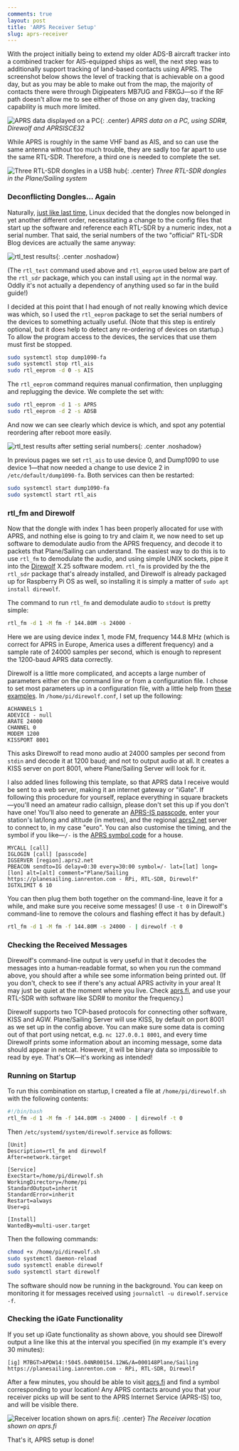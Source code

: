 ```yaml
---
comments: true
layout: post
title: 'ARPS Receiver Setup'
slug: aprs-receiver
---
```


With the project initially being to extend my older ADS-B aircraft tracker into a combined tracker for AIS-equipped ships as well, the next step was to additionally support tracking of land-based contacts using APRS. The screenshot below shows the level of tracking that is achievable on a good day, but as you may be able to make out from the map, the majority of contacts there were through Digipeaters MB7UG and F8KGJ&mdash;so if the RF path doesn't allow me to see either of those on any given day, tracking capability is much more limited.

![APRS data displayed on a PC](/hardware/planesailing/aprs.png){: .center}
*APRS data on a PC, using SDR#, Direwolf and APRSISCE32*

While APRS is roughly in the same VHF band as AIS, and so can use the same antenna without too much trouble, they are sadly too far apart to use the same RTL-SDR. Therefore, a third one is needed to complete the set.

![Three RTL-SDR dongles in a USB hub](/hardware/planesailing/threedongles.jpg){: .center}
*Three RTL-SDR dongles in the Plane/Sailing system*

### Deconflicting Dongles... Again

Naturally, [just like last time](../ais-receiver/), Linux decided that the dongles now belonged in yet another different order, necessitating a change to the config files that start up the software and reference each RTL-SDR by a numeric index, not a serial number. That said, the serial numbers of the two "official" RTL-SDR Blog devices are actually the same anyway:

![rtl_test results](/hardware/planesailing/threedongles-rtltest.png){: .center .noshadow}

(The `rtl_test` command used above and `rtl_eeprom` used below are part of the `rtl_sdr` package, which you can install using `apt` in the normal way. Oddly it's not actually a dependency of anything used so far in the build guide!)

I decided at this point that I had enough of not really knowing which device was which, so I used the `rtl_eeprom` package to set the serial numbers of the devices to something actually useful. (Note that this step is entirely optional, but it does help to detect any re-ordering of devices on startup.) To allow the program access to the devices, the services that use them must first be stopped.

```bash
sudo systemctl stop dump1090-fa
sudo systemctl stop rtl_ais
sudo rtl_eeprom -d 0 -s AIS
```

The `rtl_eeprom` command requires manual confirmation, then unplugging and replugging the device. We complete the set with:

```bash
sudo rtl_eeprom -d 1 -s APRS
sudo rtl_eeprom -d 2 -s ADSB
```

And now we can see clearly which device is which, and spot any potential reordering after reboot more easily.

![rtl_test results after setting serial numbers](/hardware/planesailing/threedongles-rtltest2.png){: .center .noshadow}

In previous pages we set `rtl_ais` to use device 0, and Dump1090 to use device 1&mdash;that now needed a change to use device 2 in `/etc/default/dump1090-fa`. Both services can then be restarted:

```bash
sudo systemctl start dump1090-fa
sudo systemctl start rtl_ais
```

### rtl_fm and Direwolf

Now that the dongle with index 1 has been properly allocated for use with APRS, and nothing else is going to try and claim it, we now need to set up software to demodulate audio from the APRS frequency, and decode it to packets that Plane/Sailing can understand. The easiest way to do this is to use `rtl_fm` to demodulate the audio, and using simple UNIX sockets, pipe it into the [Direwolf](https://github.com/wb2osz/direwolf) X.25 software modem. `rtl_fm` is provided by the the `rtl_sdr` package that's already installed, and Direwolf is already packaged up for Raspberry Pi OS as well, so installing it is simply a matter of `sudo apt install direwolf`.

The command to run `rtl_fm` and demodulate audio to `stdout` is pretty simple:

```bash
rtl_fm -d 1 -M fm -f 144.80M -s 24000 -
```

Here we are using device index 1, mode FM, frequency 144.8 MHz (which is correct for APRS in Europe, America uses a different frequency) and a sample rate of 24000 samples per second, which is enough to represent the 1200-baud APRS data correctly.

Direwolf is a little more complicated, and accepts a large number of parameters either on the command line or from a configuration file. I chose to set most parameters up in a configuration file, with a little help from [these examples](https://gist.github.com/jj1bdx/8ab103e774c81d2c068d455ab862b72e). In `/home/pi/direwolf.conf`, I set up the following:

```
ACHANNELS 1
ADEVICE - null
ARATE 24000
CHANNEL 0
MODEM 1200
KISSPORT 8001
```

This asks Direwolf to read mono audio at 24000 samples per second from `stdin` and decode it at 1200 baud; and not to output audio at all. It creates a KISS server on port 8001, where Plane/Sailing Server will look for it.

I also added lines following this template, so that APRS data I receive would be sent to a web server, making it an internet gateway or "iGate". If following this procedure for yourself, replace everything in square brackets&mdash;you'll need an amateur radio callsign, please don't set this up if you don't have one! You'll also need to generate an [APRS-IS passcode](https://apps.magicbug.co.uk/passcode/), enter your station's lat/long and altitude (in metres), and the regional [aprs2.net](https://aprs2.net) server to connect to, in my case "euro". You can also customise the timing, and the symbol if you like&mdash;`/-` is the [APRS symbol code](http://www.aprs.org/symbols/symbols-new.txt) for a house.

```
MYCALL [call]
IGLOGIN [call] [passcode]
IGSERVER [region].aprs2.net
PBEACON sendto=IG delay=0:30 every=30:00 symbol=/- lat=[lat] long=[lon] alt=[alt] comment="Plane/Sailing https://planesailing.ianrenton.com - RPi, RTL-SDR, Direwolf"
IGTXLIMIT 6 10
```

You can then plug them both together on the command-line, leave it for a while, and make sure you receive some messages! (I use `-t 0` in Direwolf's command-line to remove the colours and flashing effect it has by default.)

```bash
rtl_fm -d 1 -M fm -f 144.80M -s 24000 - | direwolf -t 0
```

### Checking the Received Messages

Direwolf's command-line output is very useful in that it decodes the messages into a human-readable format, so when you run the command above, you should after a while see some information being printed out. (If you don't, check to see if there's any actual APRS activity in your area! It may just be quiet at the moment where you live. Check [aprs.fi](https://aprs.fi), and use your RTL-SDR with software like SDR# to monitor the frequency.)

Direwolf supports two TCP-based protocols for connecting other software, KISS and AGW. Plane/Sailing Server will use KISS, by default on port 8001 as we set up in the config above. You can make sure some data is coming out of that port using netcat, e.g. `nc 127.0.0.1 8001`, and every time Direwolf prints some information about an incoming message, some data should appear in netcat. However, it will be binary data so impossible to read by eye. That's OK&mdash;it's working as intended!

### Running on Startup

To run this combination on startup, I created a file at `/home/pi/direwolf.sh` with the following contents:

```bash
#!/bin/bash
rtl_fm -d 1 -M fm -f 144.80M -s 24000 - | direwolf -t 0
```

Then `/etc/systemd/system/direwolf.service` as follows:

```
[Unit]
Description=rtl_fm and direwolf
After=network.target

[Service]
ExecStart=/home/pi/direwolf.sh
WorkingDirectory=/home/pi
StandardOutput=inherit
StandardError=inherit
Restart=always
User=pi

[Install]
WantedBy=multi-user.target
```

Then the following commands:

```bash
chmod +x /home/pi/direwolf.sh
sudo systemctl daemon-reload
sudo systemctl enable direwolf
sudo systemctl start direwolf
```

The software should now be running in the background. You can keep on monitoring it for messages received using `journalctl -u direwolf.service -f`.

### Checking the iGate Functionality

If you set up iGate functionality as shown above, you should see Direwolf output a line like this at the interval you specified (in my example it's every 30 minutes):

```
[ig] M7BGT>APDW14:!5045.04NR00154.12W&/A=000148Plane/Sailing https://planesailing.ianrenton.com - RPi, RTL-SDR, Direwolf
```

After a few minutes, you should be able to visit [aprs.fi](https://aprs.fi/) and find a symbol corresponding to your location! Any APRS contacts around you that your receiver picks up will be sent to the APRS Internet Service (APRS-IS) too, and will be visible there.

![Receiver location shown on aprs.fi](/hardware/planesailing/aprsfi.png){: .center}
*The Receiver location shown on aprs.fi*

That's it, APRS setup is done!